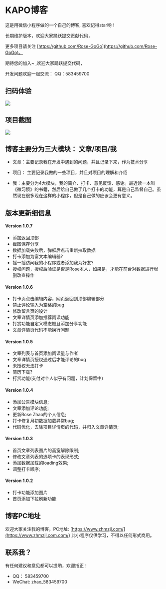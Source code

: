 # KAPO博客
这是用微信小程序做的一个自己的博客, 喜欢记得star哟！

长期维护版本，欢迎大家踊跃提交贡献代码，

更多项目请关注 [https://github.com/Rose-GoGo](https://github.com/Rose-GoGo)。

期待您的加入~ ,欢迎大家踊跃提交代码，

开发问题欢迎一起交流： QQ：583459700



## 扫码体验

<p><img src="https://zhmzjl.com/uploadfile/2018/1018/20181018070448419.jpg" /></p>


## 项目截图

<p>
    <img src="https://zhmzjl.com/uploadfile/2018/1018/20181018064945183.jpg" />
</p>


## 博客主要分为三大模块： 文章/项目/我

- 文章：主要记录我在开发中遇到的问题，并且记录下来，作为技术分享

- 项目： 主要记录我做的一些项目，并且对项目的理解和介绍

- 我：主要分为4大模块，我的简介、打卡、意见反馈、感谢。最近读一本叫《微习惯》的书籍，然后给自己做了几个打卡的功能，算是自己监督自己。虽然现在很多现在这样的小程序，但是自己做的应该会更有意义。



## 版本更新细信息
#### Version 1.0.7
-  添加返回顶部
-  截图保存分享
-  数据加载失败后，弹框后点击重新拉取数据
-  打卡添加为富文本编辑器?
-  摇一摇访问我的小程序或者添加我为好友?
-  授权问题，授权后验证是否是Rose本人，如果是，才能在前台对数据进行增删改查操作


#### Version 1.0.6
-  打卡页点击编辑内容，网页返回到顶部编辑部分 
-  禁止评论输入为空格的bug
-  修改留言页的设计
-  文章详情页添加推荐阅读功能
-  打赏功能自定义模态框且添加分享功能
-  文章详情页代码不能换行问题


#### Version 1.0.5
-  文章列表与首页添加阅读量与作者
-  文章详情页授权通过后才能评论的bug
-  未授权无法打卡
-  简历下载?
-  打赏功能(支付对个人似乎有问题，计划保留中)


#### Version 1.0.4
-  添加公告模块信息;
-  文章添加评论功能;
-  更新Rose Zhao的个人信息;
-  打卡修复月初数据加载异常bug;
-  代码优化，去除项目详情页的代码，并归入文章详情页;

#### Version 1.0.3
-  首页文章列表图片的高宽解除限制;
-  修改文章列表的选项卡的表现形式;
-  添加数据加载的loading效果;
-  调整打卡顺序;

#### Version 1.0.2
-  打卡功能添加图片
-  首页添加下拉刷新功能


## 博客PC地址
欢迎大家关注我的博客，PC地址: [https://www.zhmzjl.com/](https://www.zhmzjl.com.com/)
此小程序仅供学习，不得以任何形式商用。

## 联系我？
有任何建议和意见都可以提哟，欢迎指正！
- QQ： 583459700
- WeChat: zhao_583459700

